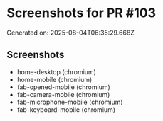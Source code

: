 # Screenshots for PR #103

Generated on: 2025-08-04T06:35:29.668Z

## Screenshots
- home-desktop (chromium)
- home-mobile (chromium)
- fab-opened-mobile (chromium)
- fab-camera-mobile (chromium)
- fab-microphone-mobile (chromium)
- fab-keyboard-mobile (chromium)
